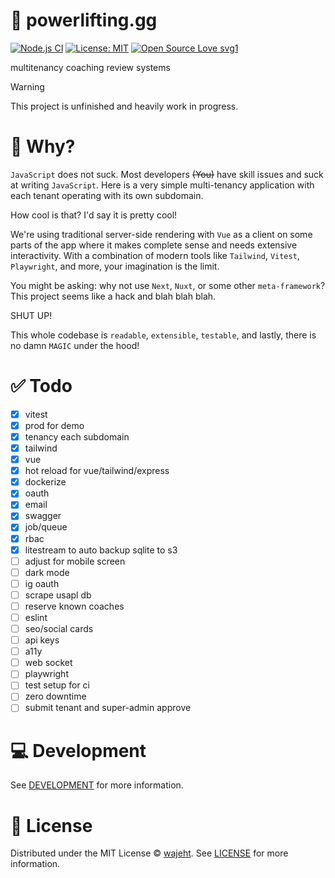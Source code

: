 # 💪️ powerlifting.gg

[![Node.js CI](https://github.com/wajeht/powerlifting.gg/actions/workflows/ci.yml/badge.svg?branch=main)](https://github.com/wajeht/powerlifting.gg/actions/workflows/ci.yml) [![License: MIT](https://img.shields.io/badge/License-MIT-blue.svg)](https://github.com/wajeht/powerlifting.gg/blob/main/LICENSE) [![Open Source Love svg1](https://badges.frapsoft.com/os/v1/open-source.svg?v=103)](https://github.com/wajeht/powerlifting.gg)

multitenancy coaching review systems

> [!WARNING]
> This project is unfinished and heavily work in progress.

# 🤔 Why?

`JavaScript` does not suck. Most developers ~~(You)~~ have skill issues and suck at writing `JavaScript`. Here is a very simple multi-tenancy application with each tenant operating with its own subdomain.

How cool is that? I'd say it is pretty cool!

We're using traditional server-side rendering with `Vue` as a client on some parts of the app where it makes complete sense and needs extensive interactivity. With a combination of modern tools like `Tailwind`, `Vitest`, `Playwright`, and more, your imagination is the limit.

You might be asking: why not use `Next`, `Nuxt`, or some other `meta-framework`? This project seems like a hack and blah blah blah.

SHUT UP!

This whole codebase is `readable`, `extensible`, `testable`, and lastly, there is no damn `MAGIC` under the hood!

# ✅ Todo

- [x] vitest
- [x] prod for demo
- [x] tenancy each subdomain
- [x] tailwind
- [x] vue
- [x] hot reload for vue/tailwind/express
- [x] dockerize
- [x] oauth
- [x] email
- [x] swagger
- [x] job/queue
- [x] rbac
- [x] litestream to auto backup sqlite to s3
- [ ] adjust for mobile screen
- [ ] dark mode
- [ ] ig oauth
- [ ] scrape usapl db
- [ ] reserve known coaches
- [ ] eslint
- [ ] seo/social cards
- [ ] api keys
- [ ] a11y
- [ ] web socket
- [ ] playwright
- [ ] test setup for ci
- [ ] zero downtime
- [ ] submit tenant and super-admin approve

# 💻 Development

See [DEVELOPMENT](./docs/DEVELOPMENT.md) for more information.

# 📜 License

Distributed under the MIT License © [wajeht](https://www.github.com/wajeht). See [LICENSE](./LICENSE) for more information.
